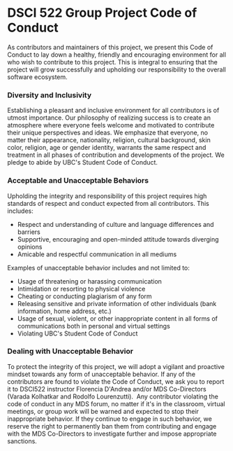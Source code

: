 # DSCI 522 Group Project Code of Conduct

As contributors and maintainers of this project, we present this Code of Conduct to lay down a healthy, friendly and encouraging environment for all who wish to contribute to this project. This is integral to ensuring that the project will grow successfully and upholding our responsibility to the overall software ecosystem. 

### Diversity and Inclusivity

Establishing a pleasant and inclusive environment for all contributors is of utmost importance. Our philosophy of realizing success is to create an atmosphere where everyone feels welcome and motivated to contribute their unique perspectives and ideas. We emphasize that everyone, no matter their appearance, nationality, religion, cultural background, skin color, religion, age or gender identity, warrants the same respect and treatment in all phases of contribution and developments of the project. We pledge to abide by UBC's Student Code of Conduct.

### Acceptable and Unacceptable Behaviors

Upholding the integrity and responsibility of this project requires high standards of respect and conduct expected from all contributors. This includes: 
-  Respect and understanding of culture and language differences and barriers 
-  Supportive, encouraging and open-minded attitude towards diverging opinions 
-  Amicable and respectful communication in all mediums

Examples of unacceptable behavior includes and not limited to: 
-  Usage of threatening or harassing communication 
-  Intimidation or resorting to physical violence 
-  Cheating or conducting plagiarism of any form 
-  Releasing sensitive and private information of other individuals (bank information, home address, etc.) 
-  Usage of sexual, violent, or other inappropriate content in all forms of communications both in personal and virtual settings 
-  Violating UBC's Student Code of Conduct

### Dealing with Unacceptable Behavior

To protect the integrity of this project, we will adopt a vigilant and proactive mindset towards any form of unacceptable behavior. If any of the contributors are found to violate the Code of Conduct, we ask you to report it to DSCI522 instructor Florencia D'Andrea and/or MDS Co-Directors (Varada Kolhatkar and Rodolfo Lourenzutti).  Any contributor violating the code of conduct in any MDS forum, no matter if it's in the classroom, virtual meetings, or group work will be warned and expected to stop their inappropriate behavior. If they continue to engage in such behavior, we reserve the right to permanently ban them from contributing and engage with the MDS Co-Directors to investigate further and impose appropriate sanctions.
